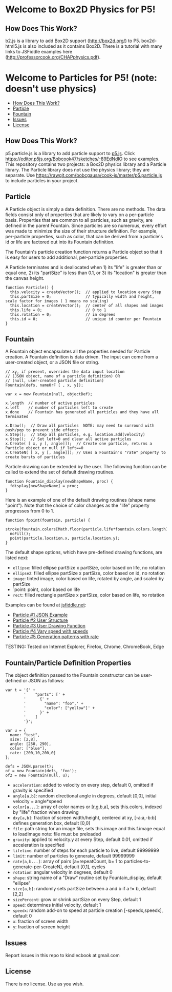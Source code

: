 # Welcome to Box2D Physics for P5!

## How Does This Work?

b2.js is a library to add Box2D support (http://box2d.org/) to P5.  box2d-html5.js is also included as it contains Box2D.  There is a tutorial with many links to JSFiddle examples here (http://professorcook.org/CHAPphysics.pdf).

# Welcome to Particles for P5! (note: doesn't use physics)

* [How Does This Work?](#how-does-this-work)
* [Particle](#particle)
* [Fountain](#fountain)
* [Issues](#issues)
* [License](#license)


## How Does This Work?

p5.particle.js is a library to add particle support to [p5.js](http://p5js.org/).
Click https://editor.p5js.org/Bobcook47/sketches/-89EdNdlO to see examples.
This repository contains two projects: a Box2D physics library and a Particle library.
The Particle library does not use the physics library; they are separate.
Use https://rawgit.com/bobcgausa/cook-js/master/p5.particle.js to include particles in your project.

## Particle
A Particle object is simply a data definition.  There are no methods. 
The data fields consist only of properties that are likely to vary on a per-particle basis.
Properties that are common to all particles, such as gravity, are defined in the parent Fountain.
Since particles are so numerous, every effort was made to minimize the size of their structure definition.
For example, per-particle properties, such as color, that can be derived from a particle's id or life are factored
out into its Fountain definition.

The Fountain's particle creation function returns a Particle object so that it is easy for users to add additional, 
per-particle properties.

A Particle terminates and is deallocated when 1) its "life" is greater than or equal one, 2) its "partSize" is less than 0.1,
or 3) its "location" is greater than the canvas height.

```
function Particle() {
  this.velocity = createVector();  // applied to location every Step
  this.partSize = 0;               // typically width and height, scale factor for images ( 1 means no scaling)
  this.location = createVector();  // center of all shapes and images
  this.life = 0;                   // 0 to 1
  this.rotation = 0;               // in degrees
  this.id = 0;                     // unique id counter per Fountain
}
```

## Fountain

A Fountain object encapsulates all the properties needed for Particle creation.
A Fountain definition is data driven.
The input can come from a user-created object, or a JSON file or string.

```
// xy, if present, overrides the data input location
// (JSON object, name of a particle definition) OR
// (null, user-created particle definition)
Fountain(defs, nameOrF [ , x, y]);

var x = new Fountain(null, objectDef);

x.length  // number of active particles
x.left    // number of particles left to create
x.done    // Fountain has generated all particles and they have all terminated

x.Draw();  // Draw all particles  NOTE: may need to surround with push/pop to prevent side effects 
x.Step();  // Step all particles, e.g. location.add(velocity)
x.Stop();  // Set left=0 and clear all active particles
x.Create( [ x, y [, angle]]);  // Create one particle, returns a Particle object or null if left==0
x.CreateN( [ x, y [, angle]]); // Uses a Fountain's "rate" property to create bursts of particles
```

Particle drawing can be extended by the user.
The following function can be called to extend the set of default drawing routines.

```
function Fountain_display(newShapeName, proc) {
  fdisplay[newShapeName] = proc;
}
```

Here is an example of one of the default drawing routines (shape name "point").
Note that the choice of color changes as the "life" property progresses from 0 to 1.

```
function fpoint(fountain, particle) {
  stroke(fountain.colors[Math.floor(particle.life*fountain.colors.length)]);
  noFill();
  point(particle.location.x, particle.location.y);
}
```

The default shape options, which have pre-defined drawing functions, are listed next:

* `ellipse`: filled ellipse partSize x partSize, color based on life, no rotation
* `ellipse2`: filled ellipse partSize x partSize, color based on id, no rotation
* `image`: tinted image, color based on life, rotated by angle, and scaled by partSize
* `point: point, color based on life
* `rect`: filled rectangle partSize x partSize, color based on life, no rotation

Examples can be found at [jsfiddle.net](http://jsfiddle.net/bobcook/cr1t6fzg/):

* [Particle #1 JSON Example](http://jsfiddle.net/bobcook/cr1t6fzg/)
* [Particle #2 User Structure](http://jsfiddle.net/bobcook/53h2uss8/)
* [Particle #3 User Drawing Function](http://jsfiddle.net/bobcook/mph714p8/)
* [Particle #4 Vary speed with speedx](http://jsfiddle.net/bobcook/en4he5vt/)
* [Particle #5 Generation patterns with rate](http://jsfiddle.net/bobcook/rLvhc8h2/)

TESTING: Tested on Internet Explorer, Firefox, Chrome, ChromeBook, Edge

## Fountain/Particle Definition Properties

The object definition passed to the Fountain constructor can be user-defined or JSON as follows:

```
var t = '{' +
        '    "parts": [' +
        '      {' +
        '        "name": "foo",' +
        '        "color": ["yellow"]' +
        '      }' +
        '    ]
        '}';

var u = {
  name: "test",
  size: [2,8],
  angle: [250, 290],
  color: ["blue"],
  rate: [200,10,200,0]
};

defs = JSON.parse(t);
of = new Fountain(defs, 'foo');
of2 = new Fountain(null, u);
```

* `acceleration`: added to velocity on every step, default 0, omitted if gravity is specified
* `angle[a,b]`: random directional angle in degrees, default [0,0], initial velocity = angle*speed
* `color[a...]`: array of color names or [r,g,b,a], sets this.colors, indexed by "life" fraction when drawing
* `dxy[a,b]`: fraction of screen width/height, centered at xy, [-a:a,-b:b] defines generation box, default [0,0]
* `file`: path string for an image file, sets this.image and this.f.image equal to loadImage
          note: file must be preloaded
* `gravity`: applied to velocity.y at every Step, default 0.01, omitted if acceleration is specified
* `lifetime`: number of steps for each particle to live, default 99999999
* `limit`: number of particles to generate, default 99999999
* `rate[a,b...]`: array of pairs [a=repeatCount, b= 1 to particles-to-generate-per-CreateN], default [0,1], cycles
* `rotation`: angular velocity in degrees, default 0
* `shape`: string name of a "Draw" routine set by Fountain_display, default "ellipse"
* `size[a,b]`: randomly sets partSize between a and b if a != b, default [2,2]
* `sizePercent`: grow or shrink partSize on every Step, default 1
* `speed`: determines initial velocity, default 1
* `speedx`: random add-on to speed at particle creation [-speedx,speedx], default 0
* `x`: fraction of screen width
* `y`: fraction of screen height

## Issues

Report issues in this repo to kindlecbook at gmail.com

## License

There is no license.  Use as you wish.
